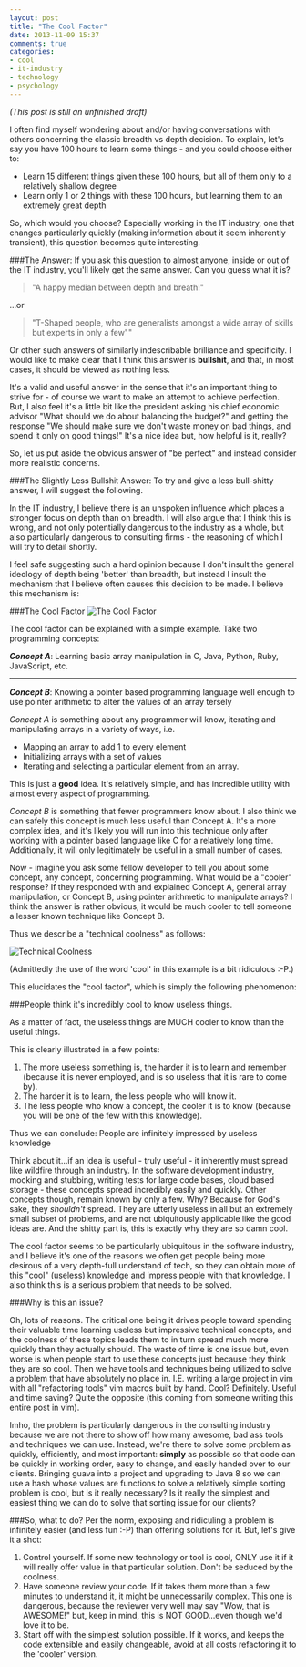 ```yaml
---
layout: post
title: "The Cool Factor"
date: 2013-11-09 15:37
comments: true
categories: 
- cool
- it-industry
- technology
- psychology
---
```

*(This post is still an unfinished draft)*

I often find myself wondering about and/or having conversations with others concerning the classic breadth vs depth decision. To explain, let's say you have 100 hours to learn some things - and you could choose either to:

- Learn 15 different things given these 100 hours, but all of them only to a relatively shallow degree
- Learn only 1 or 2 things with these 100 hours, but learning them to an extremely great depth

So, which would you choose? Especially working in the IT industry, one that changes particularly quickly (making information about it seem inherently transient), this question becomes quite interesting.

###The Answer:
If you ask this question to almost anyone, inside or out of the IT industry, you'll likely get the same answer. Can you guess what it is?
<!-- more -->

> "A happy median between depth and breath!"

...or

> "T-Shaped people, who are generalists amongst a wide array of skills but experts in only a few""

Or other such answers of similarly indescribable brilliance and specificity. I would like to make clear that I think this answer is **bullshit**, and that, in most cases, it should be viewed as nothing less.

It's a valid and useful answer in the sense that it's an important thing to strive for - of course we want to make an attempt to achieve perfection. But, I also feel it's a little bit like the president asking his chief economic advisor "What should we do about balancing the budget?" and getting the response "We should make sure we don't waste money on bad things, and spend it only on good things!" It's a nice idea but, how helpful is it, really?

So, let us put aside the obvious answer of "be perfect" and instead consider more realistic concerns.

###The Slightly Less Bullshit Answer:
To try and give a less bull-shitty answer, I will suggest the following.

In the IT industry, I believe there is an unspoken influence which places a stronger focus on depth than on breadth. I will also argue that I think this is wrong, and not only potentially dangerous to the industry as a whole, but also particularly dangerous to consulting firms - the reasoning of which I will try to detail shortly.

I feel safe suggesting such a hard opinion because I don't insult the general ideology of depth being 'better' than breadth, but instead I insult the mechanism that I believe often causes this decision to be made. I believe this mechanism is:

###The Cool Factor
![The Cool Factor](/images/don_draper_is_cool.png)

The cool factor can be explained with a simple example. Take two programming concepts:

**_Concept A_**: Learning basic array manipulation in C, Java, Python, Ruby, JavaScript, etc.

------

**_Concept B_**: Knowing a pointer based programming language well enough to use pointer arithmetic to alter the values of an array tersely
 
*Concept A* is something about any programmer will know, iterating and manipulating arrays in a variety of ways, i.e.
- Mapping an array to add 1 to every element
- Initializing arrays with a set of values
- Iterating and selecting a particular element from an array.

This is just a **good** idea. It's relatively simple, and has incredible utility with almost every aspect of programming.
  
*Concept B* is something that fewer programmers know about. I also think we can safely this concept is much less useful than Concept A. It's a more complex idea, and it's likely you will run into this technique only after working with a pointer based language like C for a relatively long time. Additionally, it will only legitimately be useful in a small number of cases.
   
Now - imagine you ask some fellow developer to tell you about some concept, any concept, concerning programming. What would be a "cooler" response?  If they responded with and explained Concept A, general array manipulation, or Concept B, using pointer arithmetic to manipulate arrays? I think the answer is rather obvious, it would be much cooler to tell someone a lesser known technique like Concept B. 

Thus we describe a "technical coolness" as follows:

![Technical Coolness](/images/technical_coolness.png)

(Admittedly the use of the word 'cool' in this example is a bit ridiculous :-P.)

This elucidates the "cool factor", which is simply the following phenomenon:

###People think it's incredibly cool to know useless things. 

As a matter of fact, the useless things are MUCH cooler to know than the useful things. 

This is clearly illustrated in a few points:

1. The more useless something is, the harder it is to learn and remember (because it is never employed, and is so useless that it is rare to come by).
2. The harder it is to learn, the less people who will know it.
3. The less people who know a concept, the cooler it is to know (because you will be one of the few with this knowledge).

Thus we can conclude: People are infinitely impressed by useless knowledge

Think about it...if an idea is useful - truly useful - it inherently must spread like wildfire through an industry. In the software development industry, mocking and stubbing, writing tests for large code bases, cloud based storage - these concepts spread incredibly easily and quickly. Other concepts though, remain known by only a few. Why? Because for God's sake, they *shouldn't* spread. They are utterly useless in all but an extremely small subset of problems, and are not ubiquitously applicable like the good ideas are. And the shitty part is, this is exactly why they are so damn cool.

The cool factor seems to be particularly ubiquitous in the software industry, and I believe it's one of the reasons we often get people being more desirous of a very depth-full understand of tech, so they can obtain more of this "cool" (useless) knowledge and impress people with that knowledge. I also think this is a serious problem that needs to be solved.

###Why is this an issue?

Oh, lots of reasons. The critical one being it drives people toward spending their valuable time learning useless but impressive technical concepts, and the coolness of these topics leads them to in turn spread much more quickly than they actually should. The waste of time is one issue but, even worse is when people start to use these concepts just because they think they are so cool. Then we have tools and techniques being utilized to solve a problem that have absolutely no place in. I.E. writing a large project in vim with all "refactoring tools" vim macros built by hand. Cool? Definitely. Useful and time saving? Quite the opposite (this coming from someone writing this entire post in vim). 

Imho, the problem is particularly dangerous in the consulting industry because we are not there to show off how many awesome, bad ass tools and techniques we can use. Instead, we're there to solve some problem as quickly, efficiently, and most important: **simply** as possible so that code can be quickly in working order, easy to change, and easily handed over to our clients. Bringing guava into a project and upgrading to Java 8 so we can use a hash whose values are functions to solve a relatively simple sorting problem is cool, but is it really necessary? Is it really the simplest and easiest thing we can do to solve that sorting issue for our clients?

###So, what to do?
Per the norm, exposing and ridiculing a problem is infinitely easier (and less fun :-P) than offering solutions for it. But, let's give it a shot:

1. Control yourself. If some new technology or tool is cool, ONLY use it if it will really offer value in that particular solution. Don't be seduced by the coolness.
2. Have someone review your code. If it takes them more than a few minutes to understand it, it might be unnecessarily complex. This one is dangerous, because the reviewer very well may say "Wow, that is AWESOME!" but, keep in mind, this is NOT GOOD...even though we'd love it to be.
3. Start off with the simplest solution possible. If it works, and keeps the code extensible and easily changeable, avoid at all costs refactoring it to the 'cooler' version.
